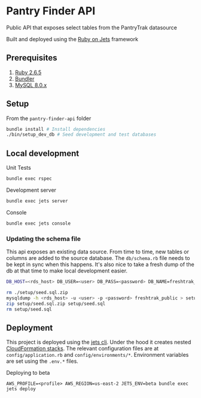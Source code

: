 # Pantry Finder API
Public API that exposes select tables from the PantryTrak datasource

Built and deployed using the [Ruby on Jets](https://rubyonjets.com/) framework

## Prerequisites

1. [Ruby 2.6.5](https://www.ruby-lang.org/en/downloads/)
2. [Bundler](https://bundler.io/)
3. [MySQL 8.0.x](https://dev.mysql.com/doc/refman/8.0/en/installing.html)

## Setup

From the `pantry-finder-api` folder
```bash
bundle install # Install dependencies
./bin/setup_dev_db # Seed development and test databases
```

## Local development

Unit Tests
```bash
bundle exec rspec
```

Development server
```bash
bundle exec jets server
```

Console
```bash
bundle exec jets console
```

### Updating the schema file

This api exposes an existing data source. From time to time, new tables or columns are added to the source database. The `db/schema.rb` file needs to be kept in sync when this happens. It's also nice to take a fresh dump of the db at that time to make local development easier.
```bash
DB_HOST=<rds_host> DB_USER=<user> DB_PASS=<password> DB_NAME=freshtrak_public bundle exec jets db:schema:dump
```
```bash
rm ./setup/seed.sql.zip
mysqldump -h <rds_host> -u <user> -p <password> freshtrak_public > setup/seed.sql
zip setup/seed.sql.zip setup/seed.sql
rm setup/seed.sql
```

## Deployment

This project is deployed using the [jets cli](https://rubyonjets.com/docs/deploy/).
Under the hood it creates nested [CloudFormation stacks](https://rubyonjets.com/docs/debugging/cloudformation/).
The relevant configuration files are at `config/application.rb` and `config/environments/*`.
Environment variables are set using the `.env.*` files.

Deploying to beta
```
AWS_PROFILE=<profile> AWS_REGION=us-east-2 JETS_ENV=beta bundle exec jets deploy
```
